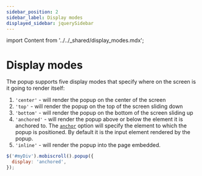 ```yaml
---
sidebar_position: 2
sidebar_label: Display modes
displayed_sidebar: jquerySidebar
---
```


import Content from '../../_shared/display_modes.mdx';

# Display modes

The popup supports five display modes that specify where on the screen is it going to render itself:

1. `'center'` - will render the popup on the center of the screen
2. `'top'` - will render the popup on the top of the screen sliding down
3. `'bottom'` - will render the popup on the bottom of the screen sliding up
4. `'anchored'` - will render the popup above or below the element it is anchored to. The [`anchor`](./api#opt-anchor) option will specify the element to which the popup is positioned. By default it is the input element rendered by the popup.
5. `'inline'` - will render the popup into the page embedded.

```js title="Setting a display option"
$('#myDiv').mobiscroll().popup({
  display: 'anchored',
});
```